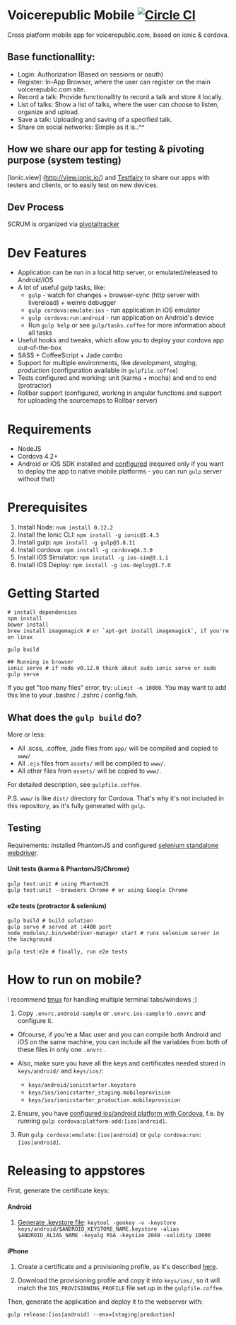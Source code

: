# Voicerepublic Mobile [![Circle CI](https://circleci.com/gh/munen/voicerepublic_mobile/tree/integration.svg?style=svg&circle-token=c40bfd4f3ded798fe2f51ee5751812d5c19ffebd)](https://circleci.com/gh/munen/voicerepublic_mobile/tree/integration)
Cross platform mobile app for voicerepublic.com, based on ionic & cordova.

## Base functionallity:
* Login: Authorization (Based on sessions or oauth)
* Register: In-App Browser, where the user can register on the main voicerepublic.com site.
* Record a talk: Provide functionallity to record a talk and store it locally.
* List of talks: Show a list of talks, where the user can choose to listen, organize and upload.
* Save a talk: Uploading and saving of a specified talk.
* Share on social networks: Simple as it is..^^

## How we share our app for testing & pivoting purpose (system testing)
[Ionic.view] (http://view.ionic.io/) and [Testfairy](http://testfairy.com) to share our apps with testers and clients,
 or to easily test on new devices.

## Dev Process
SCRUM is organized via [pivotaltracker](https://www.pivotaltracker.com/projects/1303582)

# Dev Features
* Application can be run in a local http server, or emulated/released to Android/iOS
* A lot of useful gulp tasks, like:
  * `gulp` - watch for changes + browser-sync (http server with livereload) + weinre debugger
  * `gulp cordova:emulate:ios` - run application in iOS emulator
  * `gulp cordova:run:android` - run application on Android's device
  * Run `gulp help` or see `gulp/tasks.coffee` for more information about all tasks
* Useful hooks and tweaks, which allow you to deploy your cordova app out-of-the-box
* SASS + CoffeeScript + Jade combo
* Support for multiple environments, like *development, staging, production* (configuration available in `gulpfile.coffee`)
* Tests configured and working: unit (karma + mocha) and end to end (protractor)
* Rollbar support (configured, working in angular functions and support for uploading the sourcemaps to Rollbar server)

# Requirements
* NodeJS
* Cordova 4.2+
* Android or iOS SDK installed and [configured](http://docs.phonegap.com/en/4.0.0/guide_platforms_index.md.html#Platform%20Guides) (required only if you want to deploy the app to native mobile platforms - you can run `gulp` server without that)

# Prerequisites
1. Install Node: `nvm install 0.12.2`
1. Install the Ionic CLI: `npm install -g ionic@1.4.3`
2. Install gulp: `npm install -g gulp@3.8.11`
3. Install cordova: `npm install -g cordova@4.3.0`
4. Install iOS Simulator: `npm install -g ios-sim@3.1.1`
5. Install iOS Deploy: `npm install -g ios-deploy@1.7.0`

# Getting Started
```
# install dependencies
npm install
bower install
brew install imagemagick # or `apt-get install imagemagick`, if you're on linux

gulp build

## Running in browser
ionic serve # if node v0.12.0 think about sudo ionic serve or sudo gulp serve

```
If you get "too many files" error, try: `ulimit -n 10000`. You may want to add this line to your .bashrc / .zshrc / config.fish.

## What does the `gulp build` do?

More or less:

* All .scss, .coffee, .jade files from `app/` will be compiled and copied to `www/`
* All `.ejs` files from `assets/` will be compiled to `www/`.
* All other files from `assets/` will be copied to `www/`.

For detailed description, see `gulpfile.coffee`.

P.S. `www/` is like `dist/` directory for Cordova. That's why it's not included in this repository, as it's fully generated with `gulp`.

## Testing

Requirements: installed PhantomJS and configured [selenium standalone webdriver](https://github.com/angular/protractor/blob/master/docs/getting-started.md#setup-and-config).

#### Unit tests (karma & PhantomJS/Chrome)

```
gulp test:unit # using PhantomJS
gulp test:unit --browsers Chrome # or using Google Chrome
```

#### e2e tests (protractor & selenium)

```
gulp build # build solution
gulp serve # served at :4400 port
node_modules/.bin/webdriver-manager start # runs selenium server in the background

gulp test:e2e # finally, run e2e tests
```

# How to run on mobile?

I recommend [tmux](http://tmux.sourceforge.net/) for handling multiple terminal tabs/windows ;)

1. Copy `.envrc.android-sample` or `.envrc.ios-sample` to `.envrc` and configure it.

  * Ofcourse, if you're a Mac user and you can compile both Android and iOS on the same machine, you can include all the variables from both of these files in only one `.envrc` .

  * Also, make sure you have all the keys and certificates needed stored in `keys/android/` and `keys/ios/`:

    * `keys/android/ionicstarter.keystore`
    * `keys/ios/ionicstarter_staging.mobileprovision`
    * `keys/ios/ionicstarter_production.mobileprovision`

2. Ensure, you have [configured ios/android platform with Cordova](http://cordova.apache.org/docs/en/edge/guide_cli_index.md.html), f.e. by running `gulp cordova:platform-add:[ios|android]`.

3. Run `gulp cordova:emulate:[ios|android]` or `gulp cordova:run:[ios|android]`.

# Releasing to appstores

First, generate the certificate keys:

#### Android

1. [Generate .keystore file](http://developer.android.com/tools/publishing/app-signing.html):
`keytool -genkey -v -keystore keys/android/$ANDROID_KEYSTORE_NAME.keystore -alias $ANDROID_ALIAS_NAME -keyalg RSA -keysize 2048 -validity 10000`

#### iPhone

1. Create a certificate and a provisioning profile, as it's described [here](http://docs.build.phonegap.com/en_US/3.3.0/signing_signing-ios.md.html#iOS%20Signing).

2. Download the provisioning profile and copy it into `keys/ios/`, so it will match the `IOS_PROVISIONING_PROFILE` file set up in the `gulpfile.coffee`.

Then, generate the application and deploy it to the webserver with:

```
gulp release:[ios|android] --env=[staging|production]
```
